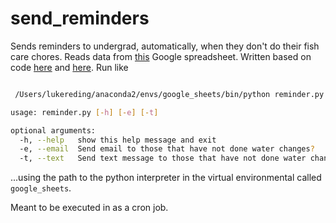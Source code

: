 # send_reminders

Sends reminders to undergrad, automatically, when they don't do their fish care chores. Reads data from [this](https://docs.google.com/spreadsheets/d/1pVwqyetFLGVl_2qQ40qCH0Nvhe7ODzKC7J_oyQsiOQg/edit#gid=0) Google spreadsheet. Written based on code [here](https://www.twilio.com/blog/2017/02/an-easy-way-to-read-and-write-to-a-google-spreadsheet-in-python.html) and [here](https://automatetheboringstuff.com/chapter16/). Run like

```bash

 /Users/lukereding/anaconda2/envs/google_sheets/bin/python reminder.py --help

usage: reminder.py [-h] [-e] [-t]

optional arguments:
  -h, --help   show this help message and exit
  -e, --email  Send email to those that have not done water changes?
  -t, --text   Send text message to those that have not done water changes?


```

...using the path to the python interpreter in the virtual environmental called `google_sheets`.

Meant to be executed in as a cron job.
